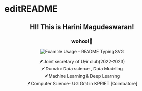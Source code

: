 # editREADME
<h2><p align="center"> HI! This is Harini Magudeswaran! </h2>
<p align="center">
  <h3 align="center">wohoo!👾</h3>
</p>

<p align="center">
  <img src="https://readme-typing-svg.demolab.com/?lines=live+like+there+is+no+tomorrow;learn+like+there+are+more+days+to+live!&font=Fira%20Code&center=true&width=380&height=50&duration=4000&pause=1000" alt="Example Usage - README Typing SVG">
</p>

<P align = "center">
🪶Joint secretary of Uyir club(2022-2023) <br> 🪶Domain: Data science , Data Modeling <br>🪶Machine Learning & Deep Learning<br> 
🪶Computer Science- UG Grat in KPRIET [Coimbatore]


